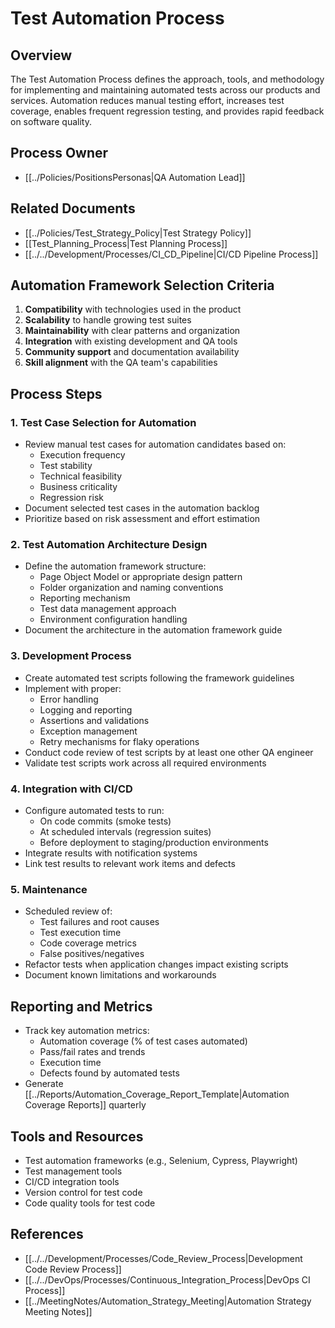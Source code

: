 # Test Automation Process

## Overview

The Test Automation Process defines the approach, tools, and methodology for implementing and maintaining automated tests across our products and services. Automation reduces manual testing effort, increases test coverage, enables frequent regression testing, and provides rapid feedback on software quality.

## Process Owner

- [[../Policies/PositionsPersonas|QA Automation Lead]]

## Related Documents

- [[../Policies/Test_Strategy_Policy|Test Strategy Policy]]
- [[Test_Planning_Process|Test Planning Process]]
- [[../../Development/Processes/CI_CD_Pipeline|CI/CD Pipeline Process]]

## Automation Framework Selection Criteria

1. **Compatibility** with technologies used in the product
2. **Scalability** to handle growing test suites
3. **Maintainability** with clear patterns and organization
4. **Integration** with existing development and QA tools
5. **Community support** and documentation availability
6. **Skill alignment** with the QA team's capabilities

## Process Steps

### 1. Test Case Selection for Automation

- Review manual test cases for automation candidates based on:
  - Execution frequency
  - Test stability
  - Technical feasibility
  - Business criticality
  - Regression risk
- Document selected test cases in the automation backlog
- Prioritize based on risk assessment and effort estimation

### 2. Test Automation Architecture Design

- Define the automation framework structure:
  - Page Object Model or appropriate design pattern
  - Folder organization and naming conventions
  - Reporting mechanism
  - Test data management approach
  - Environment configuration handling
- Document the architecture in the automation framework guide

### 3. Development Process

- Create automated test scripts following the framework guidelines
- Implement with proper:
  - Error handling
  - Logging and reporting
  - Assertions and validations
  - Exception management
  - Retry mechanisms for flaky operations
- Conduct code review of test scripts by at least one other QA engineer
- Validate test scripts work across all required environments

### 4. Integration with CI/CD

- Configure automated tests to run:
  - On code commits (smoke tests)
  - At scheduled intervals (regression suites)
  - Before deployment to staging/production environments
- Integrate results with notification systems
- Link test results to relevant work items and defects

### 5. Maintenance

- Scheduled review of:
  - Test failures and root causes
  - Test execution time
  - Code coverage metrics
  - False positives/negatives
- Refactor tests when application changes impact existing scripts
- Document known limitations and workarounds

## Reporting and Metrics

- Track key automation metrics:
  - Automation coverage (% of test cases automated)
  - Pass/fail rates and trends
  - Execution time
  - Defects found by automated tests
- Generate [[../Reports/Automation_Coverage_Report_Template|Automation Coverage Reports]] quarterly

## Tools and Resources

- Test automation frameworks (e.g., Selenium, Cypress, Playwright)
- Test management tools
- CI/CD integration tools
- Version control for test code
- Code quality tools for test code

## References

- [[../../Development/Processes/Code_Review_Process|Development Code Review Process]]
- [[../../DevOps/Processes/Continuous_Integration_Process|DevOps CI Process]]
- [[../MeetingNotes/Automation_Strategy_Meeting|Automation Strategy Meeting Notes]] 